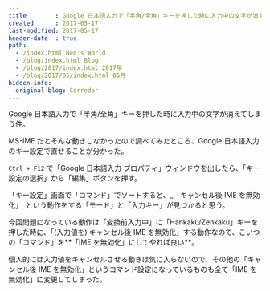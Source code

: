 ```yaml
---
title        : Google 日本語入力で「半角/全角」キーを押した時に入力中の文字が消えてしまう件
created      : 2017-05-17
last-modified: 2017-05-17
header-date  : true
path:
  - /index.html Neo's World
  - /blog/index.html Blog
  - /blog/2017/index.html 2017年
  - /blog/2017/05/index.html 05月
hidden-info:
  original-blog: Corredor
---
```


Google 日本語入力で「半角/全角」キーを押した時に入力中の文字が消えてしまう件。

MS-IME だとそんな動きしなかったので調べてみたところ、Google 日本語入力のキー設定で直せることが分かった。

`Ctrl + F12` で「Google 日本語入力 プロパティ」ウィンドウを出したら、「キー設定の選択」から「編集」ボタンを押す。

「キー設定」画面で「コマンド」でソートすると、_「キャンセル後 IME を無効化」_という動作をする「モード」と「入力キー」が見つかると思う。

今回問題になっている動作は「変換前入力中」に「Hankaku/Zenkaku」キーを押した時に、「(入力値を) キャンセル後 IME を無効化」する動作なので、こいつの「コマンド」を**「IME を無効化」にしてやれば良い**。

個人的には入力値をキャンセルさせる動きは気に入らないので、その他の「キャンセル後 IME を無効化」というコマンド設定になっているものも全て「IME を無効化」に変更してしまった。
